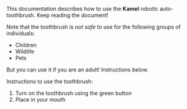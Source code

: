 This documentation describes how to use the **Kamel** robotic auto-toothbrush. Keep reading the document!

Note that the toothbrush is *not safe* to use for the following groups of individuals:
- Children
- Wildlife
- Pets

But you can use it if you are an adult! Instructions below.

Instructions to use the toothbrush:
1. Turn on the toothbrush using the green button
2. Place in your mouth

